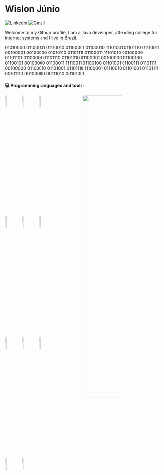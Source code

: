 <!--
**wislonjunio/WislonJunio** is a ✨ _special_ ✨ repository because its `README.md` (this file) appears on your GitHub profile.
Here are some ideas to get you started:
### Hi there 👋
- 🔭 I’m currently working on ...
- 🌱 I’m currently learning ...
- 👯 I’m looking to collaborate on ...
- 🤔 I’m looking for help with ...
- 💬 Ask me about ...
- 📫 How to reach me: ...
- 😄 Pronouns: ...
- ⚡ Fun fact: ...
-->

# Wislon Júnio

[![Linkedin](https://img.shields.io/badge/-LinkedIn-blue?style=flat&logo=Linkedin&logoColor=white)](https://www.linkedin.com/in/wislon-junio-a1ab7a158/)
[![Gmail](https://img.shields.io/badge/-Gmail-c14438?style=flat&logo=Gmail&logoColor=white)](mailto:wislon20@gmail.com)

Welcome to my Github profile, I am a Java developer, attending college for internet systems and I live in Brazil.

01010000 01100001 01110010 01100001 01100010 11101001 01101110 01110011 00100001 00100000 01010110 01101111 01100011 11101010 00100000 01101101 01100001 01101110 01101010 01100001 00100000 01100100 01100101 00100000 01100011 11110011 01100100 01101001 01100111 01101111 00100000 01100010 01101001 01101110 11100001 01110010 01101001 01101111 00101110 00100000 00111010 00101001 


#### :computer: Programming languages and tools: 
<p>
	<img width="50%" align="right" src="https://github-readme-stats.vercel.app/api?username=GabrielJacobina&show_icons=true&hide_border=true" />

<code><img width="10%" src="https://www.vectorlogo.zone/logos/java/java-ar21.svg"></code>
<code><img width="10%" src="https://www.vectorlogo.zone/logos/python/python-ar21.svg"></code>
<code><img width="10%" src="https://www.vectorlogo.zone/logos/typescriptlang/typescriptlang-ar21.svg"></code>
<br />
<code><img width="10%" src="https://www.vectorlogo.zone/logos/javascript/javascript-ar21.svg"></code>
<code><img width="10%" src="https://www.vectorlogo.zone/logos/springio/springio-ar21.svg"></code>
<code><img width="10%" src="https://www.vectorlogo.zone/logos/angular/angular-ar21.svg"></code>
<br >
<code><img width="10%" src="https://www.vectorlogo.zone/logos/oracle/oracle-ar21.svg"></code>
<code><img width="10%" src="https://www.vectorlogo.zone/logos/mysql/mysql-ar21.svg"></code>
<code><img width="10%" src="https://www.vectorlogo.zone/logos/postgresql/postgresql-ar21.svg"></code>
<br />
<code><img width="10%" src="https://www.vectorlogo.zone/logos/mongodb/mongodb-ar21.svg"></code>
<code><img width="10%" src="https://www.vectorlogo.zone/logos/git-scm/git-scm-ar21.svg"></code>
</p>
